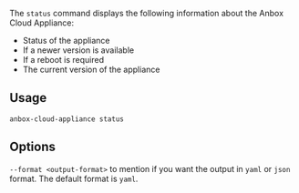 The `status` command displays the following information about the Anbox Cloud Appliance:
* Status of the appliance
* If a newer version is available
* If a reboot is required
* The current version of the appliance

## Usage

    anbox-cloud-appliance status

## Options

`--format <output-format>` to mention if you want the output in `yaml` or `json` format. The default format is `yaml`.
